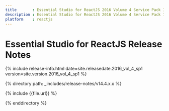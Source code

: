 ```yaml
---
title 		: Essential Studio for ReactJS 2016 Volume 4 Service Pack 1 Release Notes
description : Essential Studio for ReactJS 2016 Volume 4 Service Pack 1 Release Notes
platform 	: reactjs
---
```


# Essential Studio for ReactJS Release Notes

{% include release-info.html date=site.releasedate.2016_vol_4_sp1 version=site.version.2016_vol_4_sp1 %} 

{% directory path: _includes/release-notes/v14.4.x.x %}

{% include {{file.url}} %}

{% enddirectory %}